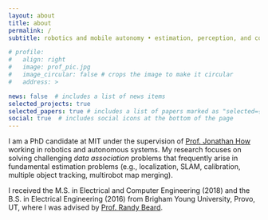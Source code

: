 ```yaml
---
layout: about
title: about
permalink: /
subtitle: robotics and mobile autonomy • estimation, perception, and control

# profile:
#   align: right
#   image: prof_pic.jpg
#   image_circular: false # crops the image to make it circular
#   address: >

news: false  # includes a list of news items
selected_projects: true
selected_papers: true # includes a list of papers marked as "selected={true}"
social: true  # includes social icons at the bottom of the page
---
```


I am a PhD candidate at MIT under the supervision of [Prof. Jonathan How](https://www.mit.edu/~jhow/) working in robotics and autonomous systems. My research focuses on solving challenging *data association* problems that frequently arise in fundamental estimation problems (e.g., localization, SLAM, calibration, multiple object tracking, multirobot map merging).

I received the M.S. in Electrical and Computer Engineering (2018) and the B.S. in Electrical Engineering (2016) from Brigham Young University, Provo, UT, where I was advised by [Prof. Randy Beard](https://ece.byu.edu/directory/randy-beard).